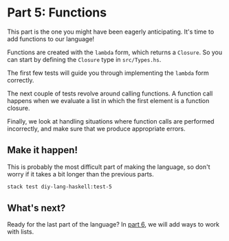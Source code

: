 # Part 5: Functions

This part is the one you might have been eagerly anticipating. It's time to add functions to our language!

Functions are created with the `lambda` form, which returns a `Closure`. So you can start by defining the `Closure` type in `src/Types.hs`.

The first few tests will guide you through implementing the `lambda` form correctly.

The next couple of tests revolve around calling functions. A function call happens when we evaluate a list in which the first element is a function closure.

Finally, we look at handling situations where function calls are performed incorrectly, and make sure that we produce appropriate errors.


## Make it happen!

This is probably the most difficult part of making the language, so don't worry if it takes a bit longer than the previous parts.

```bash
stack test diy-lang-haskell:test-5
```

## What's next?

Ready for the last part of the language? In [part 6](part_6.md), we will add ways to work with lists.
